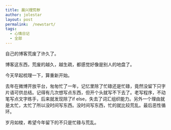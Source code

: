```yaml
---
title: 晨兴理荒秽
author: jolestar
layout: post
permalink:  /newstart/
tags:
  - 心情日记
  - 全部
---
```

 

自己的博客荒废了许久了。

博客这东西，荒废的越久，越生疏，都感觉好像是别人的地盘了。

今天早起梳理一下，算重新开始。

去年在微博开放平台，匆匆忙了一年，记忆里除了忙碌还是忙碌，竟然没留下只字片语可供总结。记得有几次想写点东西，但开个头就写不下去了。老写程序，不动笔写点文字练手，后来就发现除了if else，失去了词汇组织能力。另外一个理由就是太忙，太忙了所以没时间写东西。没时间写东西，忙的就比较荒乱。最后恶性循环。

岁月如梭，希望今年留下的不只是忙碌与荒乱。
